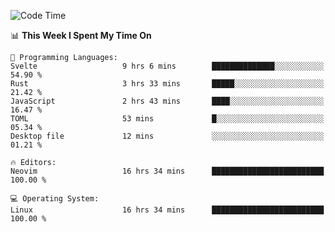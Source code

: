 <!-- [![Top Langs](https://github-readme-stats.vercel.app/api/top-langs/?username=gagahsyuja&theme=dracula&hide_border=true&border_radius=7)](https://github.com/anuraghazra/github-readme-stats) -->

<!--START_SECTION:waka-->
![Code Time](http://img.shields.io/badge/Code%20Time-1%2C065%20hrs%2047%20mins-blue)

📊 **This Week I Spent My Time On** 

```text
💬 Programming Languages: 
Svelte                   9 hrs 6 mins        ██████████████░░░░░░░░░░░   54.90 % 
Rust                     3 hrs 33 mins       █████░░░░░░░░░░░░░░░░░░░░   21.42 % 
JavaScript               2 hrs 43 mins       ████░░░░░░░░░░░░░░░░░░░░░   16.47 % 
TOML                     53 mins             █░░░░░░░░░░░░░░░░░░░░░░░░   05.34 % 
Desktop file             12 mins             ░░░░░░░░░░░░░░░░░░░░░░░░░   01.21 % 

🔥 Editors: 
Neovim                   16 hrs 34 mins      █████████████████████████   100.00 % 

💻 Operating System: 
Linux                    16 hrs 34 mins      █████████████████████████   100.00 % 
```


<!--END_SECTION:waka-->
